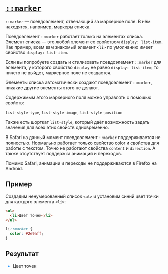 # [`::marker`](../index.md)

`::marker` — псевдоэлемент, отвечающий за маркерное поле. В нём находятся, например, маркеры списка.

Псевдоэлемент `::marker` работает только на элементах списка. Элемент списка — это любой элемент со свойством `display: list-item`. Как пример, всем вам знакомый элемент `<li>` по умолчанию имеет свойство `display: list-item`.

Если вы попробуете создать и стилизовать псевдоэлемент `::marker` для элемента, у которого свойство `display` не равно `display: list-item`, то ничего не выйдет, маркерное поле не создастся.

Элементы списка автоматически создают псевдоэлемент `::marker`, никакие другие элементы этого не делают.

Содержимым этого маркерного поля можно управлять с помощью свойств:

`list-style-type`, `list-style-image`, `list-style-position`

Также есть шорткат `list-style`, который даёт возможность задать значения для всех этих свойств одновременно.

В Safari на данный момент псевдоэлемент `::marker` поддерживается не полностью. Нормально работает только свойство color и свойства для работы с текстом. Точно не работают свойства `content` и `direction`. А также отсутствует поддержка анимаций и переходов.

Помимо Safari, анимации и переходы не поддерживаются в Firefox на Android.

## Пример

Создадим ненумерованный список `<ul>` и установим синий цвет точки для каждого элемента `<li>`:

```html
<ul>
  <li>Цвет точек</li>
</ul>
```

```css
li::marker {
  color: #2e9aff;
}
```

## Результат

<style>
  li::marker {
    color: #2e9aff;
  }
</style>

<ul>
  <li>Цвет точек</li>
</ul>
